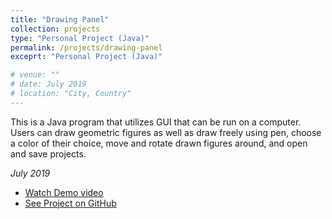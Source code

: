 ```yaml
---
title: "Drawing Panel"
collection: projects
type: "Personal Project (Java)"
permalink: /projects/drawing-panel
exceprt: "Personal Project (Java)"

# venue: ""
# date: July 2019
# location: "City, Country"
---
```

This is a Java program that utilizes GUI that can be run on a computer. Users can draw geometric figures as well as draw freely using pen, choose a color of their choice, move and rotate drawn figures around, and open and save projects. 

*July 2019*

* [Watch Demo video](https://tinyurl.com/drawingpanel)
* [See Project on GitHub](https://github.com/irenelee5645/DrawingPanel.git)

